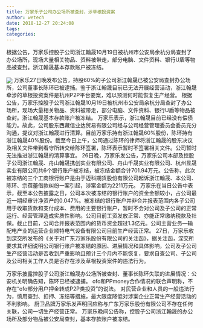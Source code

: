 ```yaml
---
title: 万家乐子公司办公场所被查封，涉草根投资案
author: wetech
date: 2018-12-27 20:24:08
tags: 
categories: 
---
```

根据公告，万家乐控股子公司浙江翰晟10月19日被杭州市公安局余杭分局查封了办公场所，现场大量相关物品、资料被带走，部分电脑、文件资料、银行U盾等物品被查封。浙江翰晟基本存款账户被冻结。
<!-- more -->
<img align="center" border="0" src="https://imgcdn.yicai.com/uppics/images/2018/12/afb820bdf3d1869b2ace89625abf358e.jpg" />
万家乐27日晚发布公告，持股60%的子公司浙江翰晟已被公安局查封办公场所，公司董事长陈环已被逮捕。鉴于浙江翰晟目前已无法开展经营活动，浙江翰晟牵涉的草根投资案件是杭州P2P平台要案，难以预测何时能恢复生产经营。
根据公告，万家乐控股子公司浙江翰晟10月19日被杭州市公安局余杭分局查封了办公场所，现场大量相关物品、资料被带走，部分电脑、文件资料、银行U盾等物品被查封。浙江翰晟基本存款账户被冻结。
万家乐表示，浙江翰晟目前已经没有偿债能力。故此，公司股东西藏信业达贸易有限公司经与公司经营管理委员会委员充分沟通，提议对浙江翰晟进行清算。目前万家乐持有浙江翰晟60%股份，陈环持有浙江翰晟40%股份。截至今日上午，公司通过陈环的律师将浙江翰晟的股东决议及相关文件带到看守所转交给陈环签署，陈环表示暂时不签署相关文件。公司暂时无法推进浙江翰晟的清算事宜。
26日晚，万家乐发公告，万家乐公司本部及控股子公司浙江翰晟、舟山翰晟携创实业有限公司、舟山千晟实业有限公司、杭州昱晟实业有限公司共6个银行账户被冻结，被冻结金额合计701.94万元。公告称，此次被冻结的三个工商银行账户是由于迈科期货股份有限公司起诉浙江翰晟、本公司、陈环、宗蓓蕾借款纠纷一案引起，涉案金额为2211万元。
万家乐在当日公告中表示，截至本公告披露之日，公司本次被冻结的银行账户的资金金额较小，占公司最近一期经审计净资产的0.047%。被冻结的银行账户并非合并报表范围内各子公司用于收取货款和支付成本、费用的主要银行账户，暂时不会对公司及子公司的正常运行、经营管理造成实质性影响。公司目前工资发放正常、亦能正常缴纳税款及社保。截止目前，公司合并报表范围内的货币资金超过1.3亿元。公司主营业务—输配电产业的运营企业顺特电气设备有限公司目前生产经营正常。
27日，万家乐收到深交所发布的《关于对广东万家乐股份有限公司的关注函》，据关注函，深交所要求其详细说明公司银行账户被冻结的原因、进展情况和具体影响，公司及子公司生产经营活动是否收到严重影响且预计三个月内不能恢复，要求自查公司、子公司及公司相关工作人员是否存在涉及草根投资案件的违法行为。
 
 
万家乐披露控股子公司浙江翰晟办公场所被查封、董事长陈环失联的进展情况：公安机关明确告知，陈环已经被逮捕。
ofo和PPmoney合作情况的联合声明称，不存在“ofo部分用户押金转成P2P类投资”的说法。
对民营企业和人员的一般违法行为，慎用查封、扣押、冻结等措施，最大限度降低对涉案企业正常生产经营活动的不利影响。
厨卫品牌万家乐发声明回应称与广东万家乐股份有限公司不存在任何关联，公司一切生产经营正常。
万家乐晚间公告称，控股子公司浙江翰晟的办公场所及部分物品被公安局查封，基本存款账户被冻结。
